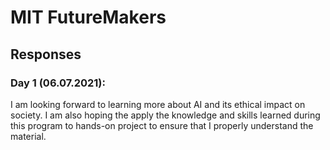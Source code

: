 # MIT FutureMakers

## Responses

### Day 1 (06.07.2021):
I am looking forward to learning more about AI and its ethical impact on society. I am also hoping the apply the knowledge and skills learned during this program to hands-on project to ensure that I properly understand the material.
